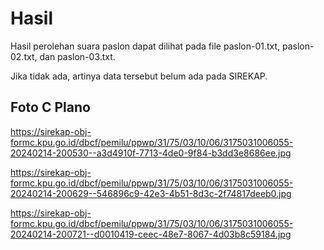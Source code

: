 # Hasil

Hasil perolehan suara paslon dapat dilihat pada file paslon-01.txt, paslon-02.txt, dan paslon-03.txt.

Jika tidak ada, artinya data tersebut belum ada pada SIREKAP.

## Foto C Plano

https://sirekap-obj-formc.kpu.go.id/dbcf/pemilu/ppwp/31/75/03/10/06/3175031006055-20240214-200530--a3d4910f-7713-4de0-9f84-b3dd3e8686ee.jpg

https://sirekap-obj-formc.kpu.go.id/dbcf/pemilu/ppwp/31/75/03/10/06/3175031006055-20240214-200629--546896c9-42e3-4b51-8d3c-2f74817deeb0.jpg

https://sirekap-obj-formc.kpu.go.id/dbcf/pemilu/ppwp/31/75/03/10/06/3175031006055-20240214-200721--d0010419-ceec-48e7-8067-4d03b8c59184.jpg
